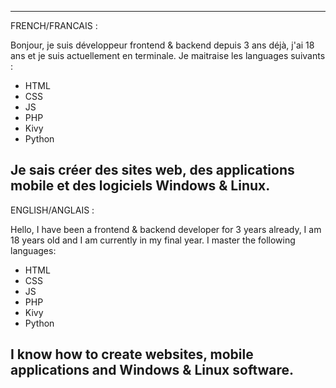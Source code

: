 ----------------------------------------------
FRENCH/FRANCAIS :

Bonjour, je suis développeur frontend & backend depuis 3 ans déjà, j'ai 18 ans et je suis actuellement en terminale.
Je maitraise les languages suivants :

- HTML
- CSS
- JS
- PHP
- Kivy
- Python

Je sais créer des sites web, des applications mobile et des logiciels Windows & Linux.
----------------------------------------------
ENGLISH/ANGLAIS :

Hello, I have been a frontend & backend developer for 3 years already, I am 18 years old and I am currently in my final year.
I master the following languages:

- HTML
- CSS
- JS
- PHP
- Kivy
- Python

I know how to create websites, mobile applications and Windows & Linux software.
----------------------------------------------
